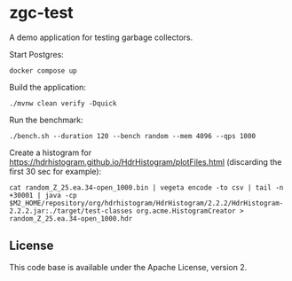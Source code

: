 # zgc-test

A demo application for testing garbage collectors.

Start Postgres:

```shell script
docker compose up
```

Build the application:

```shell script
./mvnw clean verify -Dquick
```

Run the benchmark:

```shell script
./bench.sh --duration 120 --bench random --mem 4096 --qps 1000
```
Create a histogram for https://hdrhistogram.github.io/HdrHistogram/plotFiles.html (discarding the first 30 sec for example):

```shell script
cat random_Z_25.ea.34-open_1000.bin | vegeta encode -to csv | tail -n +30001 | java -cp $M2_HOME/repository/org/hdrhistogram/HdrHistogram/2.2.2/HdrHistogram-2.2.2.jar:./target/test-classes org.acme.HistogramCreator > random_Z_25.ea.34-open_1000.hdr
```

## License

This code base is available under the Apache License, version 2.
